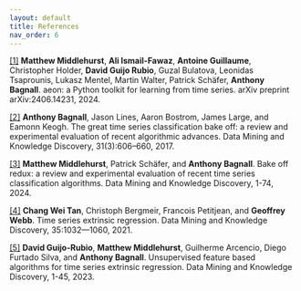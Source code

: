```yaml
---
layout: default
title: References
nav_order: 6
---
```


[[1]](https://doi.org/10.48550/arXiv.2406.14231)  __Matthew Middlehurst__, __Ali Ismail-Fawaz__, __Antoine Guillaume__, Christopher Holder, __David Guijo Rubio__, Guzal Bulatova, Leonidas Tsaprounis, Lukasz Mentel, Martin Walter, Patrick Schäfer, __Anthony Bagnall__. aeon: a Python toolkit for learning from time series. arXiv preprint arXiv:2406.14231, 2024.

[[2]](https://doi.org/10.1007/s10618-016-0483-9) __Anthony Bagnall__, Jason Lines, Aaron Bostrom, James Large, and Eamonn Keogh. The great time series classification bake off: a review and experimental evaluation of recent algorithmic advances. Data Mining and Knowledge Discovery, 31(3):606–660, 2017.

[[3]](https://doi.org/10.1007/s10618-024-01022-1) __Matthew Middlehurst__, Patrick Schäfer, and __Anthony Bagnall__. Bake off redux: a review and experimental evaluation of recent time series classification algorithms. Data Mining and Knowledge Discovery, 1-74, 2024.

[[4]](https://doi.org/10.1007/s10618-021-00745-9) __Chang Wei Tan__, Christoph Bergmeir, Francois Petitjean, and __Geoffrey Webb__. Time series extrinsic regression. Data Mining and Knowledge Discovery, 35:1032––1060, 2021.

[[5]](https://doi.org/10.1007/s10618-024-01027-w) __David Guijo-Rubio__, __Matthew Middlehurst__, Guilherme Arcencio, Diego Furtado Silva, and __Anthony Bagnall__. Unsupervised feature based algorithms for time series extrinsic regression. Data Mining and Knowledge Discovery, 1-45, 2023.
